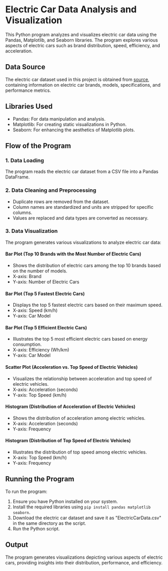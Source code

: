# Electric Car Data Analysis and Visualization

This Python program analyzes and visualizes electric car data using the Pandas, Matplotlib, and Seaborn libraries. The program explores various aspects of electric cars such as brand distribution, speed, efficiency, and acceleration.

## Data Source
The electric car dataset used in this project is obtained from [source](https://www.kaggle.com/datasets/geoffnel/evs-one-electric-vehicle-dataset), containing information on electric car brands, models, specifications, and performance metrics.

## Libraries Used
- Pandas: For data manipulation and analysis.
- Matplotlib: For creating static visualizations in Python.
- Seaborn: For enhancing the aesthetics of Matplotlib plots.

## Flow of the Program

### 1. Data Loading
The program reads the electric car dataset from a CSV file into a Pandas DataFrame.

### 2. Data Cleaning and Preprocessing
- Duplicate rows are removed from the dataset.
- Column names are standardized and units are stripped for specific columns.
- Values are replaced and data types are converted as necessary.

### 3. Data Visualization
The program generates various visualizations to analyze electric car data:

#### Bar Plot (Top 10 Brands with the Most Number of Electric Cars)
- Shows the distribution of electric cars among the top 10 brands based on the number of models.
- X-axis: Brand
- Y-axis: Number of Electric Cars

#### Bar Plot (Top 5 Fastest Electric Cars)
- Displays the top 5 fastest electric cars based on their maximum speed.
- X-axis: Speed (km/h)
- Y-axis: Car Model

#### Bar Plot (Top 5 Efficient Electric Cars)
- Illustrates the top 5 most efficient electric cars based on energy consumption.
- X-axis: Efficiency (Wh/km)
- Y-axis: Car Model

#### Scatter Plot (Acceleration vs. Top Speed of Electric Vehicles)
- Visualizes the relationship between acceleration and top speed of electric vehicles.
- X-axis: Acceleration (seconds)
- Y-axis: Top Speed (km/h)

#### Histogram (Distribution of Acceleration of Electric Vehicles)
- Shows the distribution of acceleration among electric vehicles.
- X-axis: Acceleration (seconds)
- Y-axis: Frequency

#### Histogram (Distribution of Top Speed of Electric Vehicles)
- Illustrates the distribution of top speed among electric vehicles.
- X-axis: Top Speed (km/h)
- Y-axis: Frequency

## Running the Program
To run the program:
1. Ensure you have Python installed on your system.
2. Install the required libraries using `pip install pandas matplotlib seaborn`.
3. Download the electric car dataset and save it as "ElectricCarData.csv" in the same directory as the script.
4. Run the Python script.

## Output
The program generates visualizations depicting various aspects of electric cars, providing insights into their distribution, performance, and efficiency.
